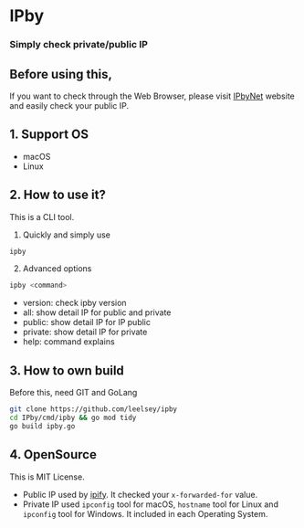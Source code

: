 # IPby

### Simply check private/public IP

## Before using this,
If you want to check through the Web Browser, please visit [IPbyNet](https://ipby.net) website and easily check your public IP. 

## 1. Support OS
- macOS 
- Linux

## 2. How to use it?
This is a CLI tool.
1. Quickly and simply use
```bash
ipby
```
2. Advanced options 
```bash
ipby <command>
```
- version: check ipby version
- all: show detail IP for public and private
- public: show detail IP for IP public
- private: show detail IP for private
- help: command explains

## 3. How to own build
Before this, need GIT and GoLang
```bash
git clone https://github.com/leelsey/ipby
cd IPby/cmd/ipby && go mod tidy
go build ipby.go
```

## 4. OpenSource
This is MIT License.
- Public IP used by [ipify](https://www.ipify.org/). It checked your `x-forwarded-for` value.
- Private IP used `ipconfig` tool for macOS, `hostname` tool for Linux and `ipconfig` tool for Windows.
It included in each Operating System.
